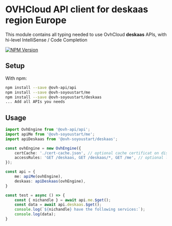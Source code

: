 # OVHCloud API client for **deskaas** region Europe

This module contains all typing needed to use OvhCloud **deskaas** APIs, with hi-level IntelliSense / Code Completion

[![NPM Version](https://img.shields.io/npm/v/@ovh-soyoustart/deskaas.svg?style=flat)](https://www.npmjs.org/package/@ovh-soyoustart/deskaas)

## Setup

With npm:

```bash
npm install --save @ovh-api/api
npm install --save @ovh-soyoustart/me
npm install --save @ovh-soyoustart/deskaas
... Add all APIs you needs
```

## Usage

```typescript
import OvhEngine from '@ovh-api/api';
import apiMe from '@ovh-soyoustart/me';
import apiDeskaas from '@ovh-soyoustart/deskaas';

const ovhEngine = new OvhEngine({ 
    certCache: './cert-cache.json', // optional cache certificat on disk.
    accessRules: 'GET /deskaas, GET /deskaas/*, GET /me', // optional limit the requested privileges.
});

const api = {
    me: apiMe(ovhEngine),
    deskaas: apiDeskaas(ovhEngine),
}

const test = async () => {
    const { nichandle } = await api.me.$get();
    const data = await api.deskaas.$get();
    console.log(`${nichandle} have the following services:`);
    console.log(data);
}
```
